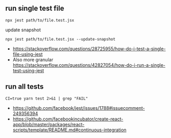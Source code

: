 ## run single test file

`npx jest path/to/file.test.jsx`

update snapshot

`npx jest path/to/file.test.jsx --update-snapshot`

- https://stackoverflow.com/questions/28725955/how-do-i-test-a-single-file-using-jest
- Also more granular https://stackoverflow.com/questions/42827054/how-do-i-run-a-single-test-using-jest

## run all tests

`CI=true yarn test 2>&1 | grep "FAIL"`

- https://github.com/facebook/jest/issues/1788#issuecomment-249356394
- https://github.com/facebookincubator/create-react-app/blob/master/packages/react-scripts/template/README.md#continuous-integration
